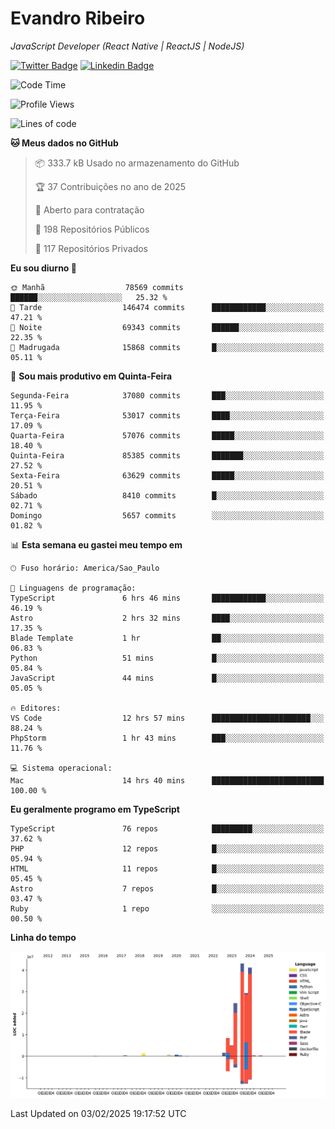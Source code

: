 # Evandro **Ribeiro**

*JavaScript Developer (React Native | ReactJS | NodeJS)*

[![Twitter Badge](https://img.shields.io/badge/-@ribeiroevandro-201B2D?style=flat-square&labelColor=201B2D&logo=twitter&logoColor=white&link=https://twitter.com/ribeiroevandro)](https://twitter.com/ribeiroevandro) 
[![Linkedin Badge](https://img.shields.io/badge/-Evandro%20Ribeiro-201B2D?style=flat-square&logo=Linkedin&logoColor=white&link=https://www.linkedin.com/in/ribeiroevandro)](https://www.linkedin.com/in/ribeiroevandro) 


<!--START_SECTION:waka-->
![Code Time](http://img.shields.io/badge/Code%20Time-4%2C270%20hrs%2051%20mins-blue)

![Profile Views](http://img.shields.io/badge/Visualizac%C3%B5es%20do%20perfil-0-blue)

![Lines of code](https://img.shields.io/badge/Desde%20o%20Hello%20World%20eu%20escrevi-156.3%20million%20linhas%20de%20c%C3%B3digo-blue)

**🐱 Meus dados no GitHub** 

> 📦 333.7 kB Usado no armazenamento do GitHub 
 > 
> 🏆 37 Contribuições no ano de 2025
 > 
> 💼 Aberto para contratação
 > 
> 📜 198 Repositórios Públicos 
 > 
> 🔑 117 Repositórios Privados 
 > 
**Eu sou diurno 🐤** 

```text
🌞 Manhã                  78569 commits       ██████░░░░░░░░░░░░░░░░░░░   25.32 % 
🌆 Tarde                  146474 commits      ████████████░░░░░░░░░░░░░   47.21 % 
🌃 Noite                  69343 commits       ██████░░░░░░░░░░░░░░░░░░░   22.35 % 
🌙 Madrugada              15868 commits       █░░░░░░░░░░░░░░░░░░░░░░░░   05.11 % 
```
📅 **Sou mais produtivo em Quinta-Feira** 

```text
Segunda-Feira            37080 commits       ███░░░░░░░░░░░░░░░░░░░░░░   11.95 % 
Terça-Feira              53017 commits       ████░░░░░░░░░░░░░░░░░░░░░   17.09 % 
Quarta-Feira             57076 commits       █████░░░░░░░░░░░░░░░░░░░░   18.40 % 
Quinta-Feira             85385 commits       ███████░░░░░░░░░░░░░░░░░░   27.52 % 
Sexta-Feira              63629 commits       █████░░░░░░░░░░░░░░░░░░░░   20.51 % 
Sábado                   8410 commits        █░░░░░░░░░░░░░░░░░░░░░░░░   02.71 % 
Domingo                  5657 commits        ░░░░░░░░░░░░░░░░░░░░░░░░░   01.82 % 
```


📊 **Esta semana eu gastei meu tempo em** 

```text
🕑︎ Fuso horário: America/Sao_Paulo

💬 Linguagens de programação: 
TypeScript               6 hrs 46 mins       ████████████░░░░░░░░░░░░░   46.19 % 
Astro                    2 hrs 32 mins       ████░░░░░░░░░░░░░░░░░░░░░   17.35 % 
Blade Template           1 hr                ██░░░░░░░░░░░░░░░░░░░░░░░   06.83 % 
Python                   51 mins             █░░░░░░░░░░░░░░░░░░░░░░░░   05.84 % 
JavaScript               44 mins             █░░░░░░░░░░░░░░░░░░░░░░░░   05.05 % 

🔥 Editores: 
VS Code                  12 hrs 57 mins      ██████████████████████░░░   88.24 % 
PhpStorm                 1 hr 43 mins        ███░░░░░░░░░░░░░░░░░░░░░░   11.76 % 

💻 Sistema operacional: 
Mac                      14 hrs 40 mins      █████████████████████████   100.00 % 
```

**Eu geralmente programo em TypeScript** 

```text
TypeScript               76 repos            █████████░░░░░░░░░░░░░░░░   37.62 % 
PHP                      12 repos            █░░░░░░░░░░░░░░░░░░░░░░░░   05.94 % 
HTML                     11 repos            █░░░░░░░░░░░░░░░░░░░░░░░░   05.45 % 
Astro                    7 repos             █░░░░░░░░░░░░░░░░░░░░░░░░   03.47 % 
Ruby                     1 repo              ░░░░░░░░░░░░░░░░░░░░░░░░░   00.50 % 
```



**Linha do tempo**

![Lines of Code chart](https://raw.githubusercontent.com/ribeiroevandro/ribeiroevandro/main/assets/bar_graph.png)


 Last Updated on 03/02/2025 19:17:52 UTC
<!--END_SECTION:waka-->
